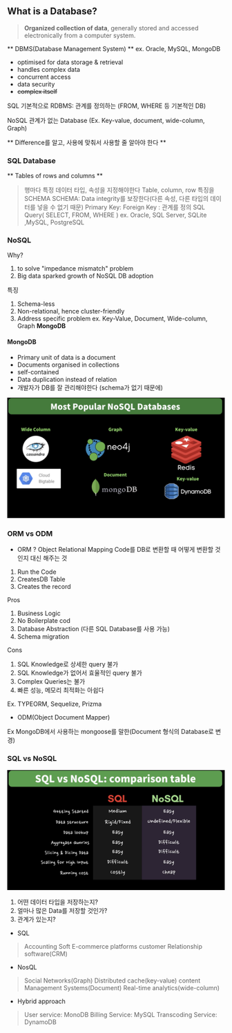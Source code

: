 ## What is a Database?

> **Organized collection of data**, generally stored and accessed electronically from a computer system.

** DBMS(Database Management System) **
ex. Oracle, MySQL, MongoDB

- optimised for data storage & retrieval
- handles complex data
- concurrent access
- data security
- ~~complex itself~~

SQL
기본적으로 RDBMS: 관계를 정의하는 (FROM, WHERE 등 기본적인 DB)

NoSQL
관계가 없는 Database (Ex. Key-value, document, wide-column, Graph)

** Difference를 알고, 사용에 맞춰서 사용할 줄 알아야 한다 **

### SQL Database

** Tables of rows and columns **

> 행마다 특정 데이터 타입, 속성을 지정해야한다
> Table, column, row 특징을 SCHEMA
> SCHEMA: Data integrity를 보장한다(다른 속성, 다른 타입의 데이터를 넣을 수 없기 때문)
> Primary Key:
> Foreign Key : 관계를 정의
> SQL Query( SELECT, FROM, WHERE )
> ex. Oracle, SQL Server, SQLite ,MySQL, PostgreSQL

### NoSQL

Why?

1. to solve "impedance mismatch" problem
2. Big data sparked growth of NoSQL DB adoption

특징

1. Schema-less
2. Non-relational, hence cluster-friendly
3. Address specific problem
ex. Key-Value, Document, Wide-column, Graph **MongoDB**

#### MongoDB
- Primary unit of data is a document
- Documents organised in collections
- self-contained
- Data duplication instead of relation
- 개발자가 DB를 잘 관리해야한다 (schema가 없기 때문에)

<img src="../src/NoSQL.png" alt="NoSQL" />

### ORM vs ODM

* ORM ? Object Relational Mapping
Code를 DB로 변환할 때 어떻게 변환할 것인지 대신 해주는 것

1. Run the Code
2. CreatesDB Table
3. Creates the record

Pros
1. Business Logic
2. No Boilerplate cod
3. Database Abstraction (다른 SQL Database를 사용 가능)
4. Schema migration

Cons
1. SQL Knowledge로 상세한 query 불가
2. SQL Knowledge가 없어서 효율적인 query 불가
3. Complex Queries는 불가
4. 빠른 성능, 메모리 최적화는 아쉽다

Ex. TYPEORM, Sequelize, Prizma

* ODM(Object Document Mapper)

Ex MongoDB에서 사용하는 mongoose를 말한(Document 형식의 Database로 변경)

### SQL vs NoSQL

<img src="../src/SQLvsNOSQL.png"  src="sqlnosql"/>

1. 어떤 데이터 타입을 저장하는지?
2. 얼마나 많은 Data를 저장할 것인가?
3. 관계가 있는지?

* SQL
>Accounting Soft
>E-commerce platforms
>customer Relationship software(CRM)

* NosQL
>Social Networks(Graph)
>Distributed cache(key-value)
>content Management Systems(Document)
>Real-time analytics(wide-column)

* Hybrid approach
>User service: MonoDB
>Billing Service: MySQL
>Transcoding Service: DynamoDB